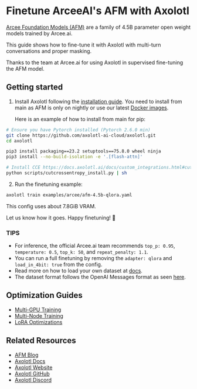 # Finetune ArceeAI's AFM with Axolotl

[Arcee Foundation Models (AFM)](https://huggingface.co/collections/arcee-ai/afm-45b-68823397c351603014963473) are a family of 4.5B parameter open weight models trained by Arcee.ai.

This guide shows how to fine-tune it with Axolotl with multi-turn conversations and proper masking.

Thanks to the team at Arcee.ai for using Axolotl in supervised fine-tuning the AFM model.

## Getting started

1. Install Axolotl following the [installation guide](https://docs.axolotl.ai/docs/installation.html). You need to install from main as AFM is only on nightly or use our latest [Docker images](https://docs.axolotl.ai/docs/docker.html).

    Here is an example of how to install from main for pip:

```bash
# Ensure you have Pytorch installed (Pytorch 2.6.0 min)
git clone https://github.com/axolotl-ai-cloud/axolotl.git
cd axolotl

pip3 install packaging==23.2 setuptools==75.8.0 wheel ninja
pip3 install --no-build-isolation -e '.[flash-attn]'

# Install CCE https://docs.axolotl.ai/docs/custom_integrations.html#cut-cross-entropy
python scripts/cutcrossentropy_install.py | sh
```

2. Run the finetuning example:

```bash
axolotl train examples/arcee/afm-4.5b-qlora.yaml
```

This config uses about 7.8GiB VRAM.

Let us know how it goes. Happy finetuning! 🚀

### TIPS

- For inference, the official Arcee.ai team recommends `top_p: 0.95`, `temperature: 0.5`, `top_k: 50`, and `repeat_penalty: 1.1`.
- You can run a full finetuning by removing the `adapter: qlora` and `load_in_4bit: true` from the config.
- Read more on how to load your own dataset at [docs](https://docs.axolotl.ai/docs/dataset_loading.html).
- The dataset format follows the OpenAI Messages format as seen [here](https://docs.axolotl.ai/docs/dataset-formats/conversation.html#chat_template).

## Optimization Guides

- [Multi-GPU Training](https://docs.axolotl.ai/docs/multi-gpu.html)
- [Multi-Node Training](https://docs.axolotl.ai/docs/multi-node.html)
- [LoRA Optimizations](https://docs.axolotl.ai/docs/lora_optims.html)

## Related Resources

- [AFM Blog](https://docs.arcee.ai/arcee-foundation-models/introduction-to-arcee-foundation-models)
- [Axolotl Docs](https://docs.axolotl.ai)
- [Axolotl Website](https://axolotl.ai)
- [Axolotl GitHub](https://github.com/axolotl-ai-cloud/axolotl)
- [Axolotl Discord](https://discord.gg/7m9sfhzaf3)
